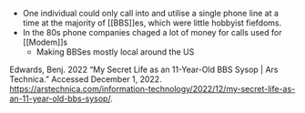 - One individual could only call into and utilise a single phone line at a time at the majority of [[BBS]]es, which were little hobbyist fiefdoms.
- In the 80s phone companies chaged a lot of money for calls used for [[Modem]]s
	- Making BBSes mostly local around the US

Edwards, Benj. 2022 “My Secret Life as an 11-Year-Old BBS Sysop | Ars Technica.” Accessed December 1, 2022. https://arstechnica.com/information-technology/2022/12/my-secret-life-as-an-11-year-old-bbs-sysop/.